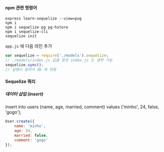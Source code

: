 #### npm 관련 명령어

```
express learn-sequelize --view=pug
npm i
npm i sequelize pg pg-hstore
npm i sequelize-cli
sequelize init
```

`app.js` 에 다음 라인 추가
```javascript
var sequelize = require('./models').sequelize;
// ./models/index.js 값을 참조 index.js 는 생략 가능
sequelize.sync();
// 실행시 알아서 db 와 연동
```

#### Sequelize 쿼리

##### 데이터 삽입 (insert)

insert into users (name, age, married, comment) 
values ('minho', 24, false, 'gogo'); 
```javascript
User.create({
    name: 'minho',
    age: 24,
    married: false,
    comment: 'gogo'
});
```





